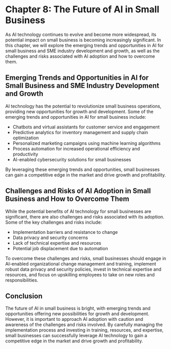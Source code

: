 Chapter 8: The Future of AI in Small Business
=============================================

As AI technology continues to evolve and become more widespread, its potential impact on small business is becoming increasingly significant. In this chapter, we will explore the emerging trends and opportunities in AI for small business and SME industry development and growth, as well as the challenges and risks associated with AI adoption and how to overcome them.

Emerging Trends and Opportunities in AI for Small Business and SME Industry Development and Growth
--------------------------------------------------------------------------------------------------

AI technology has the potential to revolutionize small business operations, providing new opportunities for growth and development. Some of the emerging trends and opportunities in AI for small business include:

* Chatbots and virtual assistants for customer service and engagement
* Predictive analytics for inventory management and supply chain optimization
* Personalized marketing campaigns using machine learning algorithms
* Process automation for increased operational efficiency and productivity
* AI-enabled cybersecurity solutions for small businesses

By leveraging these emerging trends and opportunities, small businesses can gain a competitive edge in the market and drive growth and profitability.

Challenges and Risks of AI Adoption in Small Business and How to Overcome Them
------------------------------------------------------------------------------

While the potential benefits of AI technology for small businesses are significant, there are also challenges and risks associated with its adoption. Some of the key challenges and risks include:

* Implementation barriers and resistance to change
* Data privacy and security concerns
* Lack of technical expertise and resources
* Potential job displacement due to automation

To overcome these challenges and risks, small businesses should engage in AI-enabled organizational change management and training, implement robust data privacy and security policies, invest in technical expertise and resources, and focus on upskilling employees to take on new roles and responsibilities.

Conclusion
----------

The future of AI in small business is bright, with emerging trends and opportunities offering new possibilities for growth and development. However, it is important to approach AI adoption with caution and awareness of the challenges and risks involved. By carefully managing the implementation process and investing in training, resources, and expertise, small businesses can successfully leverage AI technology to gain a competitive edge in the market and drive growth and profitability.
